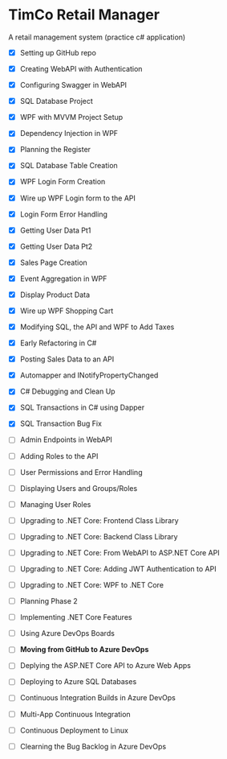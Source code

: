 # TimCo Retail Manager
A retail management system (practice c# application)

- [x] Setting up GitHub repo
- [x] Creating WebAPI with Authentication
- [x] Configuring Swagger in WebAPI
- [x] SQL Database Project
- [x] WPF with MVVM Project Setup
- [x] Dependency Injection in WPF
- [x] Planning the Register
- [x] SQL Database Table Creation
- [x] WPF Login Form Creation
- [x] Wire up WPF Login form to the API
- [x] Login Form Error Handling
- [x] Getting User Data Pt1
- [x] Getting User Data Pt2
- [x] Sales Page Creation
- [x] Event Aggregation in WPF
- [x] Display Product Data
- [x] Wire up WPF Shopping Cart
- [x] Modifying SQL, the API and WPF to Add Taxes
- [x] Early Refactoring in C#
- [x] Posting Sales Data to an API
- [x] Automapper and INotifyPropertyChanged
- [x] C# Debugging and Clean Up
- [x] SQL Transactions in C# using Dapper
- [x] SQL Transaction Bug Fix
- [ ] Admin Endpoints in WebAPI
- [ ] Adding Roles to the API
- [ ] User Permissions and Error Handling
- [ ] Displaying Users and Groups/Roles
- [ ] Managing User Roles
- [ ] Upgrading to .NET Core: Frontend Class Library
- [ ] Upgrading to .NET Core: Backend Class Library
- [ ] Upgrading to .NET Core: From WebAPI to ASP.NET Core API
- [ ] Upgrading to .NET Core: Adding JWT Authentication to API
- [ ] Upgrading to .NET Core:  WPF to .NET Core
- [ ] Planning Phase 2
- [ ] Implementing .NET Core Features
- [ ] Using Azure DevOps Boards
- [ ] **Moving from GitHub to Azure DevOps**
- [ ] Deplying the ASP.NET Core API to Azure Web Apps
- [ ] Deploying to Azure SQL Databases
- [ ] Continuous Integration Builds in Azure DevOps
- [ ] Multi-App Continuous Integration
- [ ] Continuous Deployment to Linux
- [ ] Clearning the Bug Backlog in Azure DevOps

